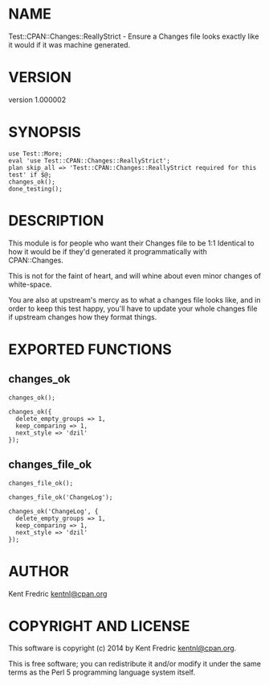 # NAME

Test::CPAN::Changes::ReallyStrict - Ensure a Changes file looks exactly like it would if it was machine generated.

# VERSION

version 1.000002

# SYNOPSIS

    use Test::More;
    eval 'use Test::CPAN::Changes::ReallyStrict';
    plan skip_all => 'Test::CPAN::Changes::ReallyStrict required for this test' if $@;
    changes_ok();
    done_testing();

# DESCRIPTION

This module is for people who want their Changes file to be 1:1 Identical to how it would be
if they'd generated it programmatically with CPAN::Changes.

This is not for the faint of heart, and will whine about even minor changes of white-space.

You are also at upstream's mercy as to what a changes file looks like, and in order to keep this test
happy, you'll have to update your whole changes file if upstream changes how they format things.

# EXPORTED FUNCTIONS

## changes\_ok

    changes_ok();

    changes_ok({
      delete_empty_groups => 1,
      keep_comparing => 1,
      next_style => 'dzil'
    });

## changes\_file\_ok

    changes_file_ok();

    changes_file_ok('ChangeLog');

    changes_ok('ChangeLog', {
      delete_empty_groups => 1,
      keep_comparing => 1,
      next_style => 'dzil'
    });

# AUTHOR

Kent Fredric <kentnl@cpan.org>

# COPYRIGHT AND LICENSE

This software is copyright (c) 2014 by Kent Fredric <kentnl@cpan.org>.

This is free software; you can redistribute it and/or modify it under
the same terms as the Perl 5 programming language system itself.
